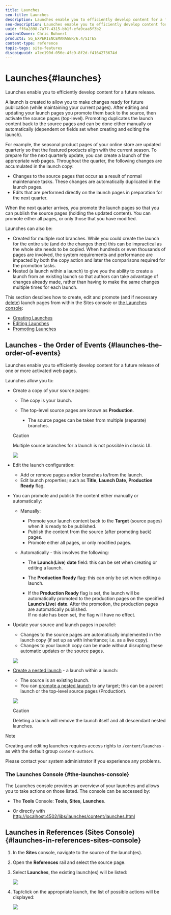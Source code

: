```yaml
---
title: Launches
seo-title: Launches
description: Launches enable you to efficiently develop content for a future release. They allow you to make changes ready for future publication, while maintaining your current pages
seo-description: Launches enable you to efficiently develop content for a future release. They allow you to make changes ready for future publication, while maintaining your current pages
uuid: ff6a2898-7a77-4315-bb1f-efa9caa5f3b2
contentOwner: Chris Bohnert
products: SG_EXPERIENCEMANAGER/6.4/SITES
content-type: reference
topic-tags: site-features
discoiquuid: a7ec190d-056e-4fc9-8f2d-f4164273674d
---
```


# Launches{#launches}

Launches enable you to efficiently develop content for a future release.

A launch is created to allow you to make changes ready for future publication (while maintaining your current pages). After editing and updating your launch pages you promote them back to the source, then activate the source pages (top-level). Promoting duplicates the launch content back to the source pages and can be done either manually or automatically (dependent on fields set when creating and editing the launch).

For example, the seasonal product pages of your online store are updated quarterly so that the featured products align with the current season. To prepare for the next quarterly update, you can create a launch of the appropriate web pages. Throughout the quarter, the following changes are accumulated in the launch copy:

* Changes to the source pages that occur as a result of normal maintenance tasks. These changes are automatically duplicated in the launch pages.
* Edits that are performed directly on the launch pages in preparation for the next quarter.

When the next quarter arrives, you promote the launch pages so that you can publish the source pages (holding the updated content). You can promote either all pages, or only those that you have modified.

Launches can also be:

* Created for multiple root branches. While you could create the launch for the entire site (and do the changes there) this can be impractical as the whole site needs to be copied. When hundreds or even thousands of pages are involved, the system requirements and performance are impacted by both the copy action and later the comparisons required for the promotion tasks.
* Nested (a launch within a launch) to give you the ability to create a launch from an existing launch so that authors can take advantage of changes already made, rather than having to make the same changes multiple times for each launch.

This section descibes how to create, edit and promote (and if necessary [delete](/help/sites/authoring/using/launches-creating.md#deleting-a-launch)) launch pages from within the Sites console or [the Launches console](#the-launches-console):

* [Creating Launches](/help/sites/authoring/using/launches-creating.md)
* [Editing Launches](/help/sites/authoring/using/launches-editing.md)
* [Promoting Launches](/help/sites/authoring/using/launches-promoting.md)

## Launches - the Order of Events {#launches-the-order-of-events}

Launches enable you to efficiently develop content for a future release of one or more activated web pages.

Launches allow you to:

* Create a copy of your source pages:

    * The copy is your launch.
    * The top-level source pages are known as **Production**.

        * The source pages can be taken from multiple (separate) branches.

  >[!CAUTION]
  >
  >Multiple source branches for a launch is not possible in classic UI.

  ![](assets/chlimage_1-233.png)

* Edit the launch configuration:

    * Add or remove pages and/or branches to/from the launch.
    * Edit launch properties; such as **Title**, **Launch Date**, **Production Ready** flag.

* You can promote and publish the content either manually or automatically:

    * Manually:

        * Promote your launch content back to the **Target** (source pages) when it is ready to be published.
        * Publish the content from the source (after promoting back) pages.
        * Promote either all pages, or only modified pages.

    * Automatically - this involves the following:

        * The **Launch**(**Live**) **date** field: this can be set when creating or editing a launch.  
        
        * The **Production Ready** flag: this can only be set when editing a launch.
        * If the **Production Ready** flag is set, the launch will be automatically promoted to the production pages on the specified **Launch**(**Live**) **date**. After the promotion, the production pages are automatically published.  
          If no date has been set, the flag will have no effect.

* Update your source and launch pages in parallel:

    * Changes to the source pages are automatically implemented in the launch copy (if set up as with inheritance; i.e. as a live copy).  
    * Changes to your launch copy can be made without disrupting these automatic updates or the source pages.

  ![](assets/chlimage_1-234.png)

* [Create a nested launch](/help/sites/authoring/using/launches-creating.md#creating-a-nested-launch) - a launch within a launch:

    * The source is an existing launch.
    * You can [promote a nested launch](/help/sites/authoring/using/launches-promoting.md#promoting-a-nested-launch) to any target; this can be a parent launch or the top-level source pages (Production).

  ![](assets/chlimage_1-235.png)

  >[!CAUTION]
  >
  >Deleting a launch will remove the launch itself and all descendant nested launches.

>[!NOTE]
>
>Creating and editing launches requires access rights to `/content/launches` - as with the default group `content-authors`. 
>
>Please contact your system administrator if you experience any problems.

### The Launches Console {#the-launches-console}

The Launches console provides an overview of your launches and allows you to take actions on those listed. The console can be accessed by:

* The **Tools** Console: **Tools**, **Sites**, **Launches**.

* Or directly with [http://localhost:4502/libs/launches/content/launches.html](http://localhost:4502/libs/launches/content/launches.html)

## Launches in References (Sites Console) {#launches-in-references-sites-console}

1. In the **Sites** console, navigate to the source of the launch(es).
1. Open the **References** rail and select the source page.
1. Select **Launches**, the existing launch(es) will be listed:

   ![](assets/chlimage_1-236.png)

1. Tap/click on the appropriate launch, the list of possible actions will be displayed:

   ![](assets/chlimage_1-237.png)

